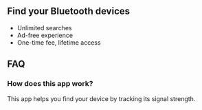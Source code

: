 ## Find your Bluetooth devices

- Unlimited searches
- Ad-free experience
- One-time fee, lifetime access

## FAQ

### How does this app work?

This app helps you find your device by tracking its signal strength.
